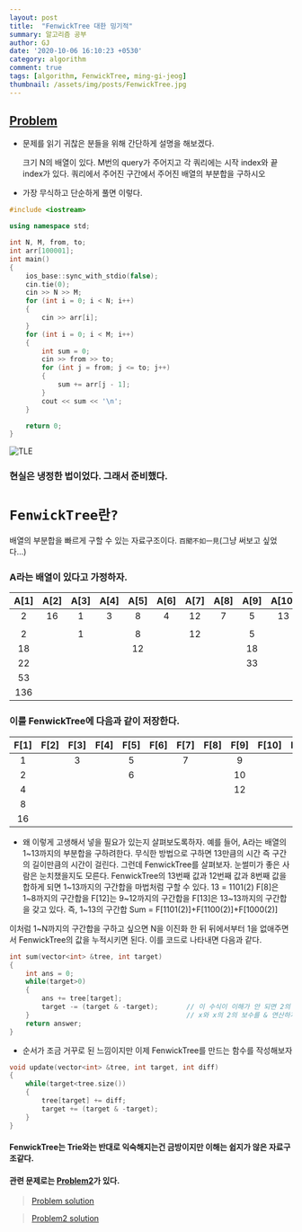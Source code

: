 ```yaml
---
layout: post
title:  "FenwickTree 대한 밍기적"
summary: 알고리즘 공부
author: GJ
date: '2020-10-06 16:10:23 +0530'
category: algorithm
comment: true
tags: [algorithm, FenwickTree, ming-gi-jeog]
thumbnail: /assets/img/posts/FenwickTree.jpg
---
```



## [Problem](https://www.acmicpc.net/problem/11659)

* 문제를 읽기 귀찮은 분들을 위해 간단하게 설명을 해보겠다.

    크기 N의 배열이 있다. M번의 query가 주어지고 각 쿼리에는 시작 index와 끝 index가 있다.
    쿼리에서 주어진 구간에서 주어진 배열의 부분합을 구하시오

* 가장 무식하고 단순하게 풀면 이렇다.

```cpp
#include <iostream>

using namespace std;

int N, M, from, to;
int arr[100001];
int main()
{
	ios_base::sync_with_stdio(false);
	cin.tie(0);
	cin >> N >> M;
	for (int i = 0; i < N; i++)
	{
		cin >> arr[i];
	}
	for (int i = 0; i < M; i++)
	{
		int sum = 0;
		cin >> from >> to;
		for (int j = from; j <= to; j++)
		{
			sum += arr[j - 1];
		}
		cout << sum << '\n';
	}

	return 0;
}
```

![TLE](https://drive.google.com/uc?export=view&id=1OVaZH7xUxh3YmubbE43FJfP4gPAO0cMF)

### 현실은 냉정한 법이었다. 그래서 준비했다.

# `FenwickTree란?`

배열의 부분합을 빠르게 구할 수 있는 자료구조이다.
`百聞不如一見`(그냥 써보고 싶었다...)


### A라는 배열이 있다고 가정하자.



| A[1] | A[2] | A[3] | A[4] | A[5] | A[6] | A[7] | A[8] | A[9] | A[10] | A[11] | A[12] | A[13] | A[14] | A[15] | A[16] |
|:---:|:---:|:---:|:---:|:---:|:---:|:---:|:---:|:---:|:---:|:---:|:---:|:---:|:---:|:---:|:---:|
| 2 | 16 | 1 | 3 | 8 | 4 | 12 | 7 | 5 | 13 | 6 | 9 | 11 | 10 | 14 | 15 |
|   |   |   |   |   |   |   |   |   |   |   |   |   |   |   |   |
| 2 |   | 1 |   | 8 |   | 12 |   | 5 |    | 6 |   | 11 |   | 14 |   |
| 18 |   |   |   | 12 |   |   |   | 18 |   |   |   | 21 |   |   |   |
| 22 |   |   |   |   |   |   |   | 33 |   |   |   |   |   |   |   |
| 53 |   |   |   |   |   |   |   |   |   |   |   |   |   |   |   |
| 136 |   |   |   |   |   |   |   |   |   |   |   |   |   |   |   |


### 이를 FenwickTree에 다음과 같이 저장한다.


| F[1] | F[2] | F[3] | F[4] | F[5] | F[6] | F[7] | F[8] | F[9] | F[10] | F[11] | F[12] | F[13] | F[14] | F[15] | F[16] |
|:---:|:---:|:---:|:---:|:---:|:---:|:---:|:---:|:---:|:---:|:---:|:---:|:---:|:---:|:---:|:---:|
| 1 |   | 3 |   | 5 |   | 7 |   | 9 |    | 11 |   | 13 |   | 15 |   |
| 2 |   |   |   | 6 |   |   |   | 10 |   |   |   | 14 |   |   |   |
| 4 |   |   |   |   |   |   |   | 12 |   |   |   |   |   |   |   |
| 8 |   |   |   |   |   |   |   |   |   |   |   |   |   |   |   |
| 16 |   |   |   |   |   |   |   |   |   |   |   |   |   |   |   |



* 왜 이렇게 고생해서 넣을 필요가 있는지 살펴보도록하자. 예를 들어, A라는 배열의 1~13까지의 부분합을 구하려한다.
무식한 방법으로 구하면 13만큼의 시간 즉 구간의 길이만큼의 시간이 걸린다. 그런데 FenwickTree를 살펴보자.
눈썰미가 좋은 사람은 눈치챘을지도 모른다. FenwickTree의 13번째 값과 12번째 값과 8번째 값을 합하게 되면
1~13까지의 구간합을 마법처럼 구할 수 있다. 13 = 1101(2)
F[8]은 1~8까지의 구간합을 F[12]는 9~12까지의 구간합을 F[13]은 13~13까지의 구간합을 갖고 있다.
즉, 1~13의 구간합 Sum = F[1101(2)]+F[1100(2)]+F[1000(2)]

이처럼 1~N까지의 구간합을 구하고 싶으면 N을 이진화 한 뒤 뒤에서부터 1을 없애주면서 FenwickTree의 값을 누적시키면 된다.
이를 코드로 나타내면 다음과 같다.

```cpp
int sum(vector<int> &tree, int target)
{
    int ans = 0;
    while(target>0)
    {
        ans += tree[target];
        target -= (target & -target);       // 이 수식이 이해가 안 되면 2의 보수에 대해 알아보면 도움이 될 것이다.
    }                                       // x와 x의 2의 보수를 & 연산하게되면 x의 마지막 1만 남게 된다.
    return answer;
}
```

* 순서가 조금 거꾸로 된 느낌이지만 이제 FenwickTree를 만드는 함수를 작성해보자


```cpp
void update(vector<int> &tree, int target, int diff)
{
    while(target<tree.size())
    {
        tree[target] += diff;
        target += (target & -target);
    }
}
```

#### FenwickTree는 Trie와는 반대로 익숙해지는건 금방이지만 이해는 쉽지가 않은 자료구조같다.
#### 관련 문제로는 [Problem2](https://www.acmicpc.net/problem/2042)가 있다.

> [Problem solution](../../../../../solution/2020/10/06/백준-11659)

> [Problem2 solution](../../../../../solution/2020/10/06/백준-2042)

